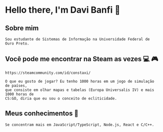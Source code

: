 # Hello there, I'm Davi Banfi 👋

## Sobre mim

	Sou estudante de Sistemas de Informação na Universidade Federal de Ouro Preto.

## Você pode me encontrar na Steam as vezes :computer: :video_game:

	https://steamcommunity.com/id/constaxi/

	O que eu gosto de jogar? Eu tenho 1000 horas em um jogo de simulação de países, 
	que consiste em olhar mapas e tabelas (Europa Universalis IV) e mais 1000 horas de 
	CS:GO, diria que eu sou o conceito de ecliticidade.

## Meus conhecimentos :brain:
	
	Se concentram mais em JavaScript/TypeScript, Node.js, React e C/C++.
